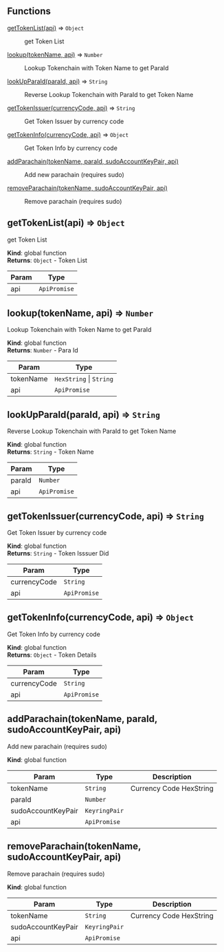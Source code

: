 ## Functions

<dl>
<dt><a href="#getTokenList">getTokenList(api)</a> ⇒ <code>Object</code></dt>
<dd><p>get Token List</p>
</dd>
<dt><a href="#lookup">lookup(tokenName, api)</a> ⇒ <code>Number</code></dt>
<dd><p>Lookup Tokenchain with Token Name to get ParaId</p>
</dd>
<dt><a href="#lookUpParaId">lookUpParaId(paraId, api)</a> ⇒ <code>String</code></dt>
<dd><p>Reverse Lookup Tokenchain with ParaId to get Token Name</p>
</dd>
<dt><a href="#getTokenIssuer">getTokenIssuer(currencyCode, api)</a> ⇒ <code>String</code></dt>
<dd><p>Get Token Issuer by currency code</p>
</dd>
<dt><a href="#getTokenInfo">getTokenInfo(currencyCode, api)</a> ⇒ <code>Object</code></dt>
<dd><p>Get Token Info by currency code</p>
</dd>
<dt><a href="#addParachain">addParachain(tokenName, paraId, sudoAccountKeyPair, api)</a></dt>
<dd><p>Add new parachain (requires sudo)</p>
</dd>
<dt><a href="#removeParachain">removeParachain(tokenName, sudoAccountKeyPair, api)</a></dt>
<dd><p>Remove parachain (requires sudo)</p>
</dd>
</dl>

<a name="getTokenList"></a>

## getTokenList(api) ⇒ <code>Object</code>
get Token List

**Kind**: global function  
**Returns**: <code>Object</code> - Token List  

| Param | Type |
| --- | --- |
| api | <code>ApiPromise</code> | 

<a name="lookup"></a>

## lookup(tokenName, api) ⇒ <code>Number</code>
Lookup Tokenchain with Token Name to get ParaId

**Kind**: global function  
**Returns**: <code>Number</code> - Para Id  

| Param | Type |
| --- | --- |
| tokenName | <code>HexString</code> \| <code>String</code> | 
| api | <code>ApiPromise</code> | 

<a name="lookUpParaId"></a>

## lookUpParaId(paraId, api) ⇒ <code>String</code>
Reverse Lookup Tokenchain with ParaId to get Token Name

**Kind**: global function  
**Returns**: <code>String</code> - Token Name  

| Param | Type |
| --- | --- |
| paraId | <code>Number</code> | 
| api | <code>ApiPromise</code> | 

<a name="getTokenIssuer"></a>

## getTokenIssuer(currencyCode, api) ⇒ <code>String</code>
Get Token Issuer by currency code

**Kind**: global function  
**Returns**: <code>String</code> - Token Isssuer Did  

| Param | Type |
| --- | --- |
| currencyCode | <code>String</code> | 
| api | <code>ApiPromise</code> | 

<a name="getTokenInfo"></a>

## getTokenInfo(currencyCode, api) ⇒ <code>Object</code>
Get Token Info by currency code

**Kind**: global function  
**Returns**: <code>Object</code> - Token Details  

| Param | Type |
| --- | --- |
| currencyCode | <code>String</code> | 
| api | <code>ApiPromise</code> | 

<a name="addParachain"></a>

## addParachain(tokenName, paraId, sudoAccountKeyPair, api)
Add new parachain (requires sudo)

**Kind**: global function  

| Param | Type | Description |
| --- | --- | --- |
| tokenName | <code>String</code> | Currency Code HexString |
| paraId | <code>Number</code> |  |
| sudoAccountKeyPair | <code>KeyringPair</code> |  |
| api | <code>ApiPromise</code> |  |

<a name="removeParachain"></a>

## removeParachain(tokenName, sudoAccountKeyPair, api)
Remove parachain (requires sudo)

**Kind**: global function  

| Param | Type | Description |
| --- | --- | --- |
| tokenName | <code>String</code> | Currency Code HexString |
| sudoAccountKeyPair | <code>KeyringPair</code> |  |
| api | <code>ApiPromise</code> |  |


